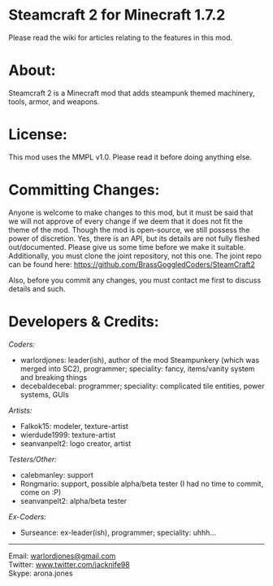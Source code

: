 Steamcraft 2 for Minecraft 1.7.2
================================
Please read the wiki for articles relating to the features in this mod.

About:
======
Steamcraft 2 is a Minecraft mod that adds steampunk themed machinery, tools, armor, and weapons. 

License:
========
This mod uses the MMPL v1.0. Please read it before doing anything else.

Committing Changes:
===================
Anyone is welcome to make changes to this mod, but it must be said that we will not approve of 
every change if we deem that it does not fit the theme of the mod. Though the mod is open-source,
we still possess the power of discretion. Yes, there is an API, but its details are not fully
fleshed out/documented. Please give us some time before we make it suitable. Additionally, you must clone
the joint repository, not this one. The joint repo can be found here: <https://github.com/BrassGoggledCoders/SteamCraft2>

Also, before you commit any changes, you must contact me first to discuss details and such.

Developers & Credits:
=====================
_Coders:_
* warlordjones: leader(ish), author of the mod Steampunkery (which was merged into SC2), programmer; speciality: fancy, items/vanity system and breaking things
* decebaldecebal: programmer; speciality: complicated tile entities, power systems, GUIs

_Artists:_
* Falkok15: modeler, texture-artist
* wierdude1999: texture-artist
* seanvanpelt2: logo creator, artist

_Testers/Other:_
* calebmanley: support
* Rongmario: support, possible alpha/beta tester (I had no time to commit, come on :P)
* seanvanpelt2: alpha/beta tester

_Ex-Coders:_
* Surseance: ex-leader(ish), programmer; speciality: uhhh...

***

Email: warlordjones@gmail.com <br/>
Twitter: www.twitter.com/jacknife98 <br/>
Skype: arona.jones <br/>
